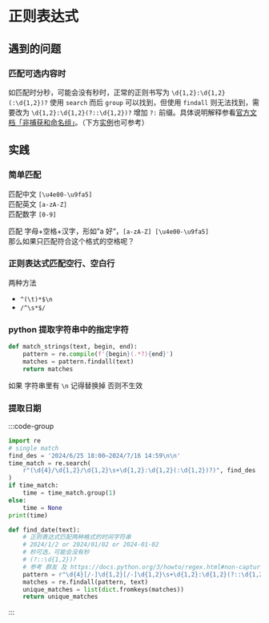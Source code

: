 # 正则表达式

## 遇到的问题

### 匹配可选内容时

如匹配时分秒，可能会没有秒时，正常的正则书写为 `\d{1,2}:\d{1,2}(:\d{1,2})?` 使用 `search` 而后 `group` 可以找到，但使用 `findall` 则无法找到，需要改为 `\d{1,2}:\d{1,2}(?::\d{1,2})?` 增加 `?:` 前缀。具体说明解释参看[官方文档「非捕获和命名组」](https://docs.python.org/3/howto/regex.html#non-capturing-and-named-groups)。（下方[实例](#提取日期)也可参考）

## 实践

### 简单匹配

匹配中文 `[\u4e00-\u9fa5]`  
匹配英文 `[a-zA-Z]`  
匹配数字 `[0-9]`

匹配 字母+空格+汉字，形如”a 好“，`[a-zA-Z] [\u4e00-\u9fa5]`  
那么如果只匹配符合这个格式的空格呢？

### 正则表达式匹配空行、空白行

两种方法

- `^(\t)*$\n`
- `/^\s*$/`

### python 提取字符串中的指定字符  

```py
def match_strings(text, begin, end):
    pattern = re.compile(f'{begin}(.*?){end}')
    matches = pattern.findall(text)
    return matches
```

如果 字符串里有 `\n` 记得替换掉 否则不生效

### 提取日期

:::code-group

```py [single match]
import re
# single match
find_des = '2024/6/25 18:00—2024/7/16 14:59\n\n'
time_match = re.search(
    r"(\d{4}/\d{1,2}/\d{1,2}\s+\d{1,2}:\d{1,2}(:\d{1,2})?)", find_des
)
if time_match:
    time = time_match.group(1)
else:
    time = None
print(time)
```

```py [multi match]
def find_date(text):
    # 正则表达式匹配两种格式的时间字符串
    # 2024/1/2 or 2024/01/02 or 2024-01-02
    # 秒可选，可能会没有秒
    # (?::\d{1,2})?
    # 参考 群友 及 https://docs.python.org/3/howto/regex.html#non-capturing-and-named-groups
    pattern = r"\d{4}[/-]\d{1,2}[/-]\d{1,2}\s+\d{1,2}:\d{1,2}(?::\d{1,2})?"
    matches = re.findall(pattern, text)
    unique_matches = list(dict.fromkeys(matches))
    return unique_matches
```

:::
